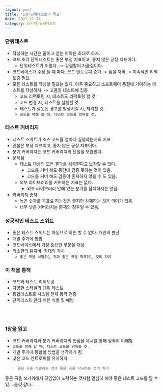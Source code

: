 ```yaml
---
layout: post
title: "1장-단위테스트의 목표"
date: 2021-12-31
category: 스터디-유닛테스트
---
```


### 단위테스트
- 작성하는 시간은 줄이고 얻는 이득은 최대로 하자.
- 코드 조각 단위테스트는 좋은 부정 지표이고, 좋지 않은 긍정 지표이다.
  - 단위테스트가 어렵다. -> 강결합이 저품질이다.
- 코드베이스가 수정 될 떄 마다, 코드 엔트로피 증가 -> 품질 저하 -> 지속적인 리팩토링 필요.
- 모든 테스트를 작성할 필요는 없다. 아주 중요하고 소프트웨어 품질에 기여하는 테스트를 작성하자. -> 고품질 테스트에 집중
  - 코드 리팩토링 시, 테스트도 리팩토링 할 것.
  - 코드 변경 시, 테스트를 실행할 것.
  - 테스트가 잘못된 경고를 발생시킬 시, 처리할 것.
  - ```코드를 이해 할 때, 테스트 코드를 읽어볼 것.```

### 테스트 커버리지
- 테스트 스위트가 소스 코드를 얼마나 실행하는지의 지표
- 괜찮은 부정 지표이고, 좋지 않은 긍정 지표이다.
- 분기 커버리지는 코드 커버리지의 단점을 보완한다.
- 문제점
  - 테스트 대상의 모든 결과를 검증한다고 보장할 수 없다.
    - 코드를 커버 해도 중간에 검증 못하는 것이 있음.
    - 코드를 커버 해도 검증이 존재하지 않을 수 도 있음.
  - 외부 라이브러리를 커버하는 지표는 없다.
    - 외부 라이브러리 안에 있는 분기를 탐색하지는 않음.
- 커버리지 숫자
  - 높은 숫자를 목표로 하는것은 좋지만 강제하는 것은 의미가 없음.
  - 너무 낮은 커버리지는 문제의 징후일 수 있음.

### 성공적인 테스트 스위트
- 좋은 테스트 스위트는 자동으로 확인 할 수 없다. 개인의 판단
- 개발 주기에 통합
- 코드베이스에서 가장 중요한 부분을 대상
- 최소한의 유지비, 최대의 가치
  - ```````좋은 곡을 식별하는 것과 좋은 곡을 작곡하는 것의 차이```````

### 이 책을 통해
- 코드와 테스트 리팩토링
- 다양한 스타일의 단위 테스트
- 통합테스트로 시스템 전체 동작 검증
- 단위테스트 안티 패턴 식별 및 예방

<br/><br/>
### 1장을 읽고
- 코드 커버리지와 분기 커버리지의 헛점을 예시를 통해 정확히 이해함.
- ```코드를 이해 할 때, 테스트 코드를 읽어볼 것.```
- 개발 주기에 통합할 방법을 생각하게 됨.
- 낮은 코드 엔트로피를 유지하자.
> ```````좋은 곡을 식별하는 것과 좋은 곡을 작곡하는 것의 차이```````

좋은 곡을 쓰기위해서 끊임없이 노력하는 것처럼 열심히 해야 좋은 테스트 코드를 짤 수 있....을것 같다...